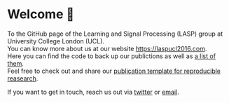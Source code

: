 # Welcome 👋 
To the GitHub page of the Learning and Signal Processing (LASP) group at University College London (UCL).    
You can know more about us at our website https://laspucl2016.com.  
Here you can find the code to back up our publictions as well as [a list of them](https://github.com/LASP-UCL/Research-projects-archive).   
Feel free to check out and share our [publication template for reproducible reasearch](https://github.com/LASP-UCL/Research-project-template).

If you want to get in touch, reach us out via [twitter](https://twitter.com/UCL_LASP) or [email](mailto:lasp@live.ucl.ac.uk).
